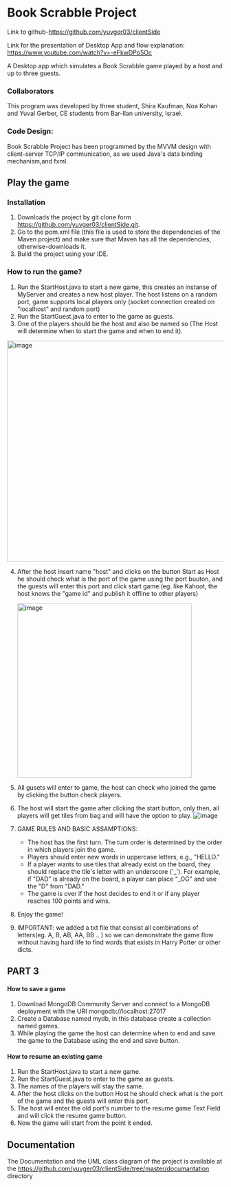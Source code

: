 # Book Scrabble Project 
Link to github-https://github.com/yuvger03/clientSide

Link for the presentation of Desktop App and flow explanation: https://www.youtube.com/watch?v=-eFkwDPo5Oc

A Desktop app which simulates a Book Scrabble game played by a host and up to three guests.

### Collaborators
This program was developed by three student, Shira Kaufman, Noa Kohan and Yuval Gerber, CE students from Bar-Ilan university, Israel.

### Code Design:
Book Scrabble Project has been programmed by the MVVM design with client-server TCP/IP communication, as we used Java's data binding mechanism,and fxml.


## Play the game

### Installation
1. Downloads the project by git clone form https://github.com/yuvger03/clientSide.git.
2. Go to the pom.xml file (this file is used to store the dependencies of the Maven project) and make sure that Maven has all the dependencies, otherwise-downloads it.
3. Build the project using your IDE.

### How to run the game?
1. Run the StartHost.java to start a new game, this creates an instanse of MyServer and creates a new host player.
The host listens on a random port, game supports local players only (socket connection created on "localhost" and random port)
2. Run the StartGuest.java to enter to the game as guests.
3. One of the players should be the host and also be named so (The Host will determine when to start the game and when to end it).
  
<img width="513" alt="image" src="https://github.com/yuvger03/clientSide/assets/56202649/7ea44fca-429e-4424-bfc7-741a55cee71e">

4. After the host insert name "host" and clicks on the button Start as Host he should check what is the port of the game using the port buuton,
   and the guests will enter this port and click start game.(eg. like Kahoot, the host knows the "game id" and publish it offline to other players)
   
   <img width="405" alt="image" src="https://github.com/yuvger03/clientSide/assets/56202649/e957802e-2352-4b30-bcbf-3e7f0559ca02">

5.  All gusets will enter to game, the host can check who joined the game by clicking the button check players.
6.  The host will start the game after clicking the start button, only then, all players will get tiles from bag and will have the option to play. ![image](https://github.com/yuvger03/clientSide/assets/56202649/33353dc4-76ad-4c3d-b469-102837ef535a)

7.  GAME RULES AND BASIC ASSAMPTIONS:
    * The host has the first turn. The turn order is determined by the order in which players join the game.
    * Players should enter new words in uppercase letters, e.g., "HELLO."
    * If a player wants to use tiles that already exist on the board, they should replace the tile's letter with an underscore ('_'). For example, if "DAD" is already on the         board, a player can place "_OG" and use the "D" from "DAD."
    * The game is over if the host decides to end it or if any player reaches 100 points and wins.
9.  Enjoy the game!
10.  IMPORTANT: we added a txt file that consist all combinations of letters(eg. A, B, AB, AA, BB .. ) so we can demonstrate the game flow without having hard life to find words that exists in Harry Potter or other dicts.


## PART 3
#### How to save a game
1. Download MongoDB Community Server and connect to a MongoDB deployment with the URI mongodb://localhost:27017
2. Create a Database named mydb, in this database create a collection named games.
3. While playing the game the host can determine when to end and save the game to the Database using the end and save button.



#### How to resume an existing game
1. Run the StartHost.java to start a new game.
2. Run the StartGuest.java to enter to the game as guests.
3. The names of the players will stay the same.
4. After the host clicks on the button Host he should check what is the port of the game
   and the guests will enter this port.
5. The host will enter the old port's number to the resume game Text Field and will click the resume game button.
6. Now the game will start from the point it ended.

## Documentation

The Documentation and the UML class diagram of the project is available at the https://github.com/yuvger03/clientSide/tree/master/documantation directory
